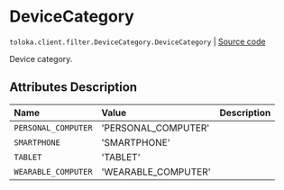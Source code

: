 # DeviceCategory
`toloka.client.filter.DeviceCategory.DeviceCategory` | [Source code](https://github.com/Toloka/toloka-kit/blob/v1.0.1/src/client/filter.py#L433)

Device сategory.

## Attributes Description

| Name | Value | Description |
| :------| :-----------| :----------| 
`PERSONAL_COMPUTER`|'PERSONAL_COMPUTER'|<p></p>
`SMARTPHONE`|'SMARTPHONE'|<p></p>
`TABLET`|'TABLET'|<p></p>
`WEARABLE_COMPUTER`|'WEARABLE_COMPUTER'|<p></p>
